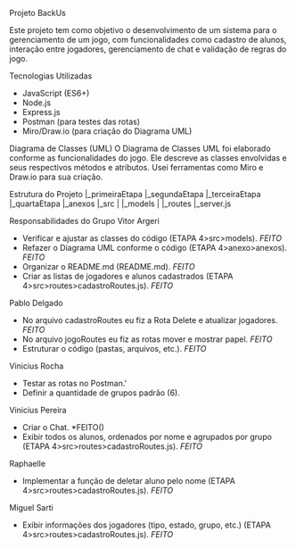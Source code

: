 Projeto BackUs

Este projeto tem como objetivo o desenvolvimento de um sistema para o gerenciamento de um jogo, com funcionalidades como cadastro de alunos, interação entre jogadores, gerenciamento de chat e validação de regras do jogo.

Tecnologias Utilizadas
- JavaScript (ES6+)
- Node.js
- Express.js
- Postman (para testes das rotas)
- Miro/Draw.io (para criação do Diagrama UML)

Diagrama de Classes (UML)
O Diagrama de Classes UML foi elaborado conforme as funcionalidades do jogo. Ele descreve as classes envolvidas e seus respectivos métodos e atributos. Usei ferramentas como Miro e Draw.io para sua criação.

Estrutura do Projeto
|_primeiraEtapa
|_segundaEtapa
|_terceiraEtapa
|_quartaEtapa
        |_anexos
        |_src
        |    |_models
        |    |_routes
        |_server.js

Responsabilidades do Grupo
Vitor Argeri
- Verificar e ajustar as classes do código (ETAPA 4>src>models). *FEITO* 
- Refazer o Diagrama UML conforme o código (ETAPA 4>anexo>anexos). *FEITO* 
- Organizar o README.md (README.md). *FEITO* 
- Criar as listas de jogadores e alunos cadastrados (ETAPA 4>src>routes>cadastroRoutes.js). *FEITO* 

Pablo Delgado
- No arquivo cadastroRoutes eu fiz a Rota Delete e atualizar jogadores. *FEITO*
- No arquivo jogoRoutes eu fiz as rotas mover e mostrar papel. *FEITO*
- Estruturar o código (pastas, arquivos, etc.). *FEITO*

Vinicius Rocha
- Testar as rotas no Postman.' 
- Definir a quantidade de grupos padrão (6). 

Vinicius Pereira
- Criar o Chat. *FEITO()
- Exibir todos os alunos, ordenados por nome e agrupados por grupo (ETAPA 4>src>routes>cadastroRoutes.js). *FEITO*

Raphaelle
- Implementar a função de deletar aluno pelo nome (ETAPA 4>src>routes>cadastroRoutes.js).  *FEITO*

Miguel Sarti
- Exibir informações dos jogadores (tipo, estado, grupo, etc.) (ETAPA 4>src>routes>cadastroRoutes.js). *FEITO*